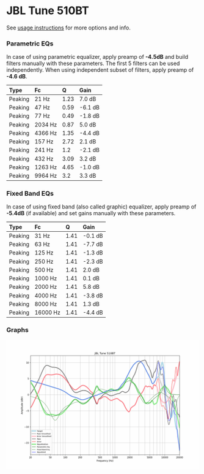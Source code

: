 # JBL Tune 510BT
See [usage instructions](https://github.com/jaakkopasanen/AutoEq#usage) for more options and info.

### Parametric EQs
In case of using parametric equalizer, apply preamp of **-4.5dB** and build filters manually
with these parameters. The first 5 filters can be used independently.
When using independent subset of filters, apply preamp of **-4.6 dB**.

| Type    | Fc      |    Q | Gain    |
|:--------|:--------|:-----|:--------|
| Peaking | 21 Hz   | 1.23 | 7.0 dB  |
| Peaking | 47 Hz   | 0.59 | -6.1 dB |
| Peaking | 77 Hz   | 0.49 | -1.8 dB |
| Peaking | 2034 Hz | 0.87 | 5.0 dB  |
| Peaking | 4366 Hz | 1.35 | -4.4 dB |
| Peaking | 157 Hz  | 2.72 | 2.1 dB  |
| Peaking | 241 Hz  | 1.2  | -2.1 dB |
| Peaking | 432 Hz  | 3.09 | 3.2 dB  |
| Peaking | 1263 Hz | 4.65 | -1.0 dB |
| Peaking | 9964 Hz | 3.2  | 3.3 dB  |

### Fixed Band EQs
In case of using fixed band (also called graphic) equalizer, apply preamp of **-5.4dB**
(if available) and set gains manually with these parameters.

| Type    | Fc       |    Q | Gain    |
|:--------|:---------|:-----|:--------|
| Peaking | 31 Hz    | 1.41 | -0.1 dB |
| Peaking | 63 Hz    | 1.41 | -7.7 dB |
| Peaking | 125 Hz   | 1.41 | -1.3 dB |
| Peaking | 250 Hz   | 1.41 | -2.3 dB |
| Peaking | 500 Hz   | 1.41 | 2.0 dB  |
| Peaking | 1000 Hz  | 1.41 | 0.1 dB  |
| Peaking | 2000 Hz  | 1.41 | 5.8 dB  |
| Peaking | 4000 Hz  | 1.41 | -3.8 dB |
| Peaking | 8000 Hz  | 1.41 | 1.3 dB  |
| Peaking | 16000 Hz | 1.41 | -4.4 dB |

### Graphs
![](./JBL%20Tune%20510BT.png)